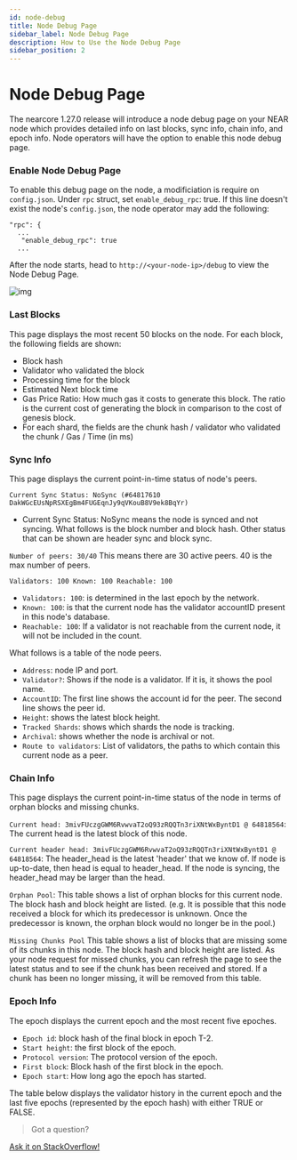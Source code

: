 ```yaml
---
id: node-debug
title: Node Debug Page
sidebar_label: Node Debug Page
description: How to Use the Node Debug Page
sidebar_position: 2
---
```


# Node Debug Page

The nearcore 1.27.0 release will introduce a node debug page on your NEAR node which provides detailed info on last blocks, sync info, chain info, and epoch info. Node operators will have the option to enable this node debug page.

### Enable Node Debug Page
To enable this debug page on the node, a modificiation is require on `config.json`. Under `rpc` struct, set `enable_debug_rpc`: true. If this line doesn't exist the node's `config.json`, the node operator may add the following:

```
"rpc": {
  ...
   "enable_debug_rpc": true
  ...
```

After the node starts, head to `http://<your-node-ip>/debug` to view the Node Debug Page.

![img](/images/node-debug.png)

### Last Blocks
This page displays the most recent 50 blocks on the node. For each block, the following fields are shown:
- Block hash
- Validator who validated the block
- Processing time for the block
- Estimated Next block time
- Gas Price Ratio: How much gas it costs to generate this block. The ratio is the current cost of generating the block in comparison to the cost of genesis block.
- For each shard, the fields are the chunk hash / validator who validated the chunk / Gas / Time (in ms)


### Sync Info
This page displays the current point-in-time status of node's peers.

`Current Sync Status: NoSync (#64817610 DakWGcEUsNpRSXEgBm4FUGEqnJy9qVKouB8V9ek8BqYr)`
- Current Sync Status: NoSync means the node is synced and not syncing. What follows is the block number and block hash. Other status that can be shown are header sync and block sync.

`Number of peers: 30/40`
This means there are 30 active peers. 40 is the max number of peers.

`Validators: 100 Known: 100 Reachable: 100`
- `Validators: 100`: is determined in the last epoch by the network.
- `Known: 100`: is that the current node has the validator accountID present in this node's database.
- `Reachable: 100`: If a validator is not reachable from the current node, it will not be included in the count.

What follows is a table of the node peers.
- `Address`: node IP and port.
- `Validator?`: Shows if the node is a validator. If it is, it shows the pool name.
- `AccountID`: The first line shows the account id for the peer. The second line shows the peer id.
- `Height`: shows the latest block height.
- `Tracked Shards`: shows which shards the node is tracking.
- `Archival`: shows whether the node is archival or not.
- `Route to validators`: List of validators, the paths to which contain this current node as a peer.

### Chain Info
This page displays the current point-in-time status of the node in terms of orphan blocks and missing chunks.

`Current head: 3mivFUczgGWM6RvwvaT2oQ93zRQQTn3riXNtWxByntD1 @ 64818564`: The current head is the latest block of this node.

`Current header head: 3mivFUczgGWM6RvwvaT2oQ93zRQQTn3riXNtWxByntD1 @ 64818564`:
The header_head is the latest 'header' that we know of. If node is up-to-date, then head is equal to header_head. If the node is syncing, the header_head may be larger than the head.

`Orphan Pool`: This table shows a list of orphan blocks for this current node. The block hash and block height are listed. (e.g. It is possible that this node received a block for which its predecessor is unknown. Once the predecessor is known, the orphan block would no longer be in the pool.)

`Missing Chunks Pool`
This table shows a list of blocks that are missing some of its chunks in this node. The block hash and block height are listed. As your node request for missed chunks, you can refresh the page to see the latest status and to see if the chunk has been received and stored. If a chunk has been no longer missing, it will be removed from this table.


### Epoch Info

The epoch displays the current epoch and the most recent five epoches.

- `Epoch id`: block hash of the final block in epoch T-2.
- `Start height`: the first block of the epoch.
- `Protocol version`: The protocol version of the epoch.
- `First block`: Block hash of the first block in the epoch.
- `Epoch start`: How long ago the epoch has started.

The table below displays the validator history in the current epoch and the last five epochs (represented by the epoch hash) with either TRUE or FALSE.  


>Got a question?
<a href="https://stackoverflow.com/questions/tagged/nearprotocol">
  <h8>Ask it on StackOverflow!</h8></a>
